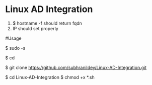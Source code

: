 # Linux AD Integration

1. $ hostname -f should return fqdn
2. IP should set properly

#Usage

$ sudo -s

$ cd

$ git clone https://github.com/subhranildey/Linux-AD-Integration.git

$ cd Linux-AD-Integration
$ chmod +x *.sh


